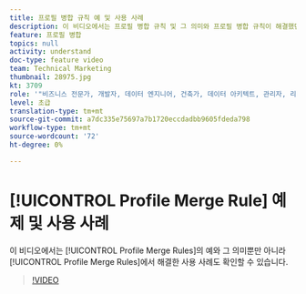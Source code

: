 ```yaml
---
title: 프로필 병합 규칙 예 및 사용 사례
description: 이 비디오에서는 프로필 병합 규칙 및 그 의미와 프로필 병합 규칙이 해결했던 사용 사례를 볼 수 있습니다.
feature: 프로필 병합
topics: null
activity: understand
doc-type: feature video
team: Technical Marketing
thumbnail: 28975.jpg
kt: 3709
role: '"비즈니스 전문가, 개발자, 데이터 엔지니어, 건축가, 데이터 아키텍트, 관리자, 리더"'
level: 초급
translation-type: tm+mt
source-git-commit: a7dc335e75697a7b1720eccdadbb9605fdeda798
workflow-type: tm+mt
source-wordcount: '72'
ht-degree: 0%

---
```



# [!UICONTROL Profile Merge Rule] 예제 및 사용 사례

이 비디오에서는 [!UICONTROL Profile Merge Rules]의 예와 그 의미뿐만 아니라 [!UICONTROL Profile Merge Rules]에서 해결한 사용 사례도 확인할 수 있습니다.

>[!VIDEO](https://video.tv.adobe.com/v/28975/?quality=12)
